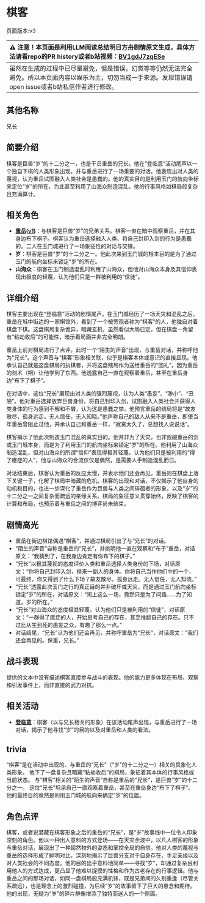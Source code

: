 # 棋客
页面版本:v3
 

| :warning: 注意！本页面是利用LLM阅读总结明日方舟剧情原文生成，具体方法请看repo的PR history或者b站视频：[BV1gdJ7zqESe](https://www.bilibili.com/video/BV1gdJ7zqESe/)         |
|:----------------------------|
| 虽然在生成的过程中已尽量避免，但是错误，幻觉等等仍然无法完全避免。所以本页面内容以娱乐为主，切勿当成一手来源。发现错误请open issue或者b站私信作者进行修改。|



## 其他名称
兄长
## 简要介绍
棋客是巨兽“岁”的十二分之一，也是干员重岳的兄长。他在“登临意”活动尾声以一个独自下棋的人类形象出现，并与重岳进行了一场重要的对话。他表现出对人类的蔑视，认为重岳试图融入人类社会是愚蠢的。他的真实目的是利用玉门的航向坐标来定位“岁”的所在，为此甚至利用了山海众制造混乱。他的行事风格如棋局般复杂且充满算计。
## 相关角色
-   **[重岳](char_2024_chyue.md)([v1](../chars/char_2024_chyue.md))**：与棋客是巨兽“岁”的兄弟关系。棋客一直在暗中观察重岳，并在其身边布下棋子。棋客认为重岳选择融入人类、将自己封印入剑的行为是愚蠢的。二人在玉门城进行了一场象征性的对话与交锋。
-   **岁**：棋客是巨兽“岁”的十二分之一。他此次来到玉门城的根本目的是为了通过玉门的航向坐标来锁定“岁”的所在。
-   **山海众**：棋客在玉门制造混乱时利用了山海众，但他对山海众本身及其信仰表现出极度的轻蔑，认为他们只是一群被利用的“信徒”。
## 详细介绍
棋客主要出现在“登临意”活动的剧情尾声。在玉门城经历了一场天灾和混乱之后，重岳在城中街边的一家棋馆外，看到了一个被旁观者称为“棋客”的人，他独自对着棋盘下棋。这盘棋局复杂诡异，暗藏玄机，虽然看似大局已定，但在棋盘一角留有“粘劫收后”的可能性，暗示着局面并非完全明朗。

重岳上前对棋局进行了点评，此时一个“陌生的声音”出现，与重岳对话，并称呼他为“兄长”。这个声音与“棋客”形象相关联，似乎是棋客本体或意识的直接显现。他承认自己就是这盘棋局的执棋者，并将这盘残局作为送给重岳的“回礼”，因为重岳的剑术（朔）让他学到了东西。他透露自己一直在观察着重岳，甚至在重岳身边“布下了棋子”。

在对话中，这位“兄长”展现出对人类的强烈蔑视，认为人类“愚妄”、“渺小”、“丑陋”。他对重岳选择放弃巨兽身份，将自己封印入剑，试图融入人类社会并获得人类身体的行为感到不解和不屑，认为这是愚蠢之举。他预言重岳的结局将是“故友散尽，孤身远走。无人信任，无人知晓。”他声称自己的敌人从来不是重岳，即使当年重岳曾阻止过他，并承认自己和重岳一样，“寂寞太久了，总想找人说说话”。

棋客揭示了他此次制造玉门混乱的真实目的。他并非为了天灾，也非觊觎重岳的剑或玉门城本身，而是为了利用玉门的航向坐标来锁定“岁”的所在。他利用了山海众制造混乱，但对山海众的所谓“信仰”表现得极其轻蔑，认为他们只是被利用的“得了癔症的人”，他与山海众的合流仅仅是偶然，是需要人手制造混乱而已。

对话结束后，棋客认为重岳的反应太慢，并表示他们还会再见。重岳则在棋盘上落下关键一子，化解了棋局中暗藏的危机。棋客的出现和对话，不仅揭示了他自身的动机和目的，也进一步深化了重岳作为巨兽与人类之间徘徊者的形象，以及“岁”的十二分之一之间复杂而疏远的亲缘关系。棋局的象征意义贯穿始终，反映了棋客的计算和布局，也预示着与重岳之间的博弈尚未结束。
## 剧情高光
- 重岳在街边棋馆偶遇“棋客”，并通过棋局引出了与“兄长”的对话。
- “陌生的声音”自称是重岳的“兄长”，并挑明他一直在观察和“布子”重岳，对话原文：“我猜到了，在我身边肯定有你布下的棋子。”
- “兄长”以极其蔑视的态度评价人类和重岳选择人类身份的下场，对话原文：“你将自己封印入剑，换来一副人的身体。你将自己当作他们中的一个，可最终，你又得到了什么下场？故友散尽，孤身远走。无人信任，无人知晓。”
- “兄长”透露此次玉门之行的真正目的并非破坏或天灾，而是通过玉门航向坐标锁定“岁”的所在，对话原文：“闹上这么一场，竟然只是为了问路......为了知道，岁的所在。”
- “兄长”对山海众的态度极其轻蔑，认为他们只是被利用的“信徒”，对话原文：“一群得了癔症的人，开始思考自己的存在，甚至推翻自己的存在。只不过比从生到死的愚妄之众，有趣了那么一点。”
- 对话结尾，“兄长”认为他们还会再见，并称呼重岳为“兄长”，对话原文：“我们还会再见的。保重，兄长。”
## 战斗表现
提供的文本中没有描述棋客直接参与战斗的表现。他的能力更多体现在布局、观察和引发事件上，而非直接的武力对抗。
## 相关活动
-   **[登临意](../stories/act23side.md)**：棋客（以与兄长相关的形象）在该活动尾声出现，与重岳进行了一场对话，揭示了他寻找“岁”的目的以及对重岳和人类的看法。
## trivia
“棋客”是在活动中出现的、与重岳的“兄长”（“岁”的十二分之一）相关的具象化人类形象。
他下了一盘复杂且暗藏“粘劫收后”的棋局，象征着其本体的行事风格或当前状态。
与“棋客”相关的“陌生的声音”自称是重岳的“兄长”，是巨兽“岁”的十二分之一。
这位“兄长”坦承自己一直观察着重岳，甚至在重岳身边“布下了棋子”。
他的最终目的竟然是利用玉门城的航向来确定“岁”的位置。
## 角色点评
棋客，或者说潜藏在棋客形象之后的重岳的“兄长”，是“岁”故事线中一位令人印象深刻的角色。他以一种出人意料的方式登场——在天灾余波中，以凡人棋客的形象与重岳对话，展现出了一种超然物外的姿态和掌控全局的自信。他对人类的蔑视与重岳的选择形成了鲜明对比，深刻地揭示了巨兽分支对于自身存在、手足亲缘以及对人类社会的不同态度。他的目的出乎意料地简单——寻找“岁”，却通过复杂且利用他人的方式达成，更凸显了他难以捉摸的性格和作为古老存在的行事逻辑。他与重岳之间的那场对话，如同一盘棋局般充满机锋，既是兄弟间的久别重逢（尽管关系疏远），也是理念上的激烈碰撞，为后续“岁”的故事留下了巨大的悬念和期待。他的出现，无疑为“岁”的碎片群像增添了独特而迷人的一个侧面。